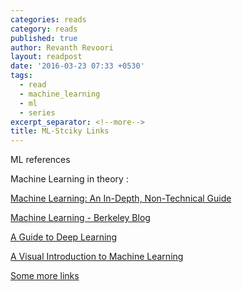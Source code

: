 ```yaml
---
categories: reads
category: reads
published: true
author: Revanth Revoori
layout: readpost
date: '2016-03-23 07:33 +0530'
tags:
  - read
  - machine_learning
  - ml
  - series
excerpt_separator: <!--more-->
title: ML-Stciky Links
---
```

ML references

Machine Learning in theory :

<a class="embedly-card" href="http://www.innoarchitech.com/machine-learning-an-in-depth-non-technical-guide">Machine Learning: An In-Depth, Non-Technical Guide
  <i class="fa fa-external-link"></i></a>
  
<a class="embedly-card" href="https://ml.berkeley.edu/blog/">Machine Learning - Berkeley Blog
  <i class="fa fa-external-link"></i></a>
  
<a class="embedly-card" href="http://yerevann.com/a-guide-to-deep-learning/">A Guide to Deep Learning
  <i class="fa fa-external-link"></i></a>
  
<a class="embedly-card" href="http://www.r2d3.us/visual-intro-to-machine-learning-part-1/">A Visual Introduction to Machine Learning
  <i class="fa fa-external-link"></i></a>
  
<a class="embedly-card" href="http://dk-techlogic.blogspot.com/2012/05/best-machine-learning-resources.html">Some more links
  <i class="fa fa-external-link"></i></a>
  
  <!--more-->
